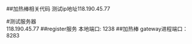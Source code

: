 ##加热棒相关代码
测试ip地址118.190.45.77

#测试服务器  
118.190.45.77
##register服务
本地端口: 1238
##加热棒
gateway进程端口：8283